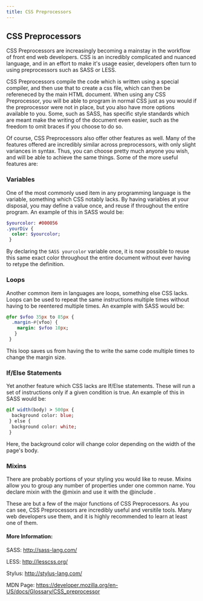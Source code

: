 ```yaml
---
title: CSS Preprocessors
---
```


## CSS Preprocessors

<!-- The article goes here, in GitHub-flavored Markdown. Feel free to add YouTube videos, images, and CodePen/JSBin embeds  -->
CSS Preprocessors are increasingly becoming a mainstay in the workflow of front end web developers. CSS is an incredibly complicated and nuanced language, and in an effort to make it's usage easier, developers often turn to using preprocessors such as SASS or LESS.

CSS Preprocessors compile the code which is written using a special compiler, and then use that to create a css file, which can then be refereneced by the main HTML document. When using any CSS Preprocessor, you will be able to program in normal CSS just as you would if the preprocessor were not in place, but you also have more options available to you. Some, such as SASS, has specific style standards which are meant make the writing of the document even easier, such as the freedom to omit braces if you choose to do so. 

Of course, CSS Preprocessors also offer other features as well. Many of the features offered are incredibly similar across preprocessors, with only slight variances in syntax. Thus, you can choose pretty much anyone you wish, and will be able to achieve the same things. Some of the more useful features are: 

### Variables
One of the most commonly used item in any programming language is the variable, something which CSS notably lacks. By having variables at your disposal, you may define a value once, and reuse if throughout the entire program. An example of this in SASS would be: 

```SASS
$yourcolor: #000056
.yourDiv {
  color: $yourcolor;
 }
``` 
By declaring the ```SASS yourcolor``` variable once, it is now possible to reuse this same exact color throughout the entire document without ever having to retype the definition.

### Loops
Another common item in languages are loops, something else CSS lacks. Loops can be used to repeat the same instructions multiple times without having to be reentered multiple times. An example with SASS would be: 

```SASS 
@for $vfoo 35px to 85px {
  .margin-#{vfoo} {
    margin: $vfoo 10px;
   }
 }
```
This loop saves us from having the to write the same code multiple times to change the margin size.

### If/Else Statements
Yet another feature which CSS lacks are If/Else statements. These will run a set of instructions only if a given condition is true. An example of this in SASS would be:
```SASS
@if width(body) > 500px {
  background color: blue;
 } else {
  background color: white;
 }
```
Here, the background color will change color depending on the width of the page's body. 

### Mixins
There are probably portions of your styling you would like to reuse. Mixins allow you to group any number of properties under one common name. You declare mixin with the @mixin <name> and use it with the @include <name>.

These are but a few of the major functions of CSS Preprocessors. As you can see, CSS Preprocessors are incredibly useful and versitile tools. Many web developers use them, and it is highly recommended to learn at least one of them. 
#### More Information:
<!-- Please add any articles you think might be helpful to read before writing the article -->
SASS: http://sass-lang.com/

LESS: http://lesscss.org/

Stylus: http://stylus-lang.com/

MDN Page: https://developer.mozilla.org/en-US/docs/Glossary/CSS_preprocessor
